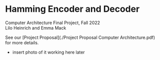 # Hamming Encoder and Decoder  
Computer Architecture Final Project, Fall 2022  
Lilo Heinrich and Emma Mack  

See our [Project Proposal](./Project Proposal Computer Architecture.pdf) for more details.

- insert photo of it working here later
